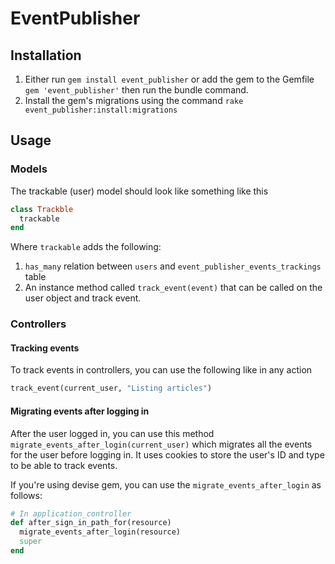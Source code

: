 # EventPublisher

## Installation

1. Either run `gem install event_publisher` or add the gem to the Gemfile `gem 'event_publisher'` then run the bundle command.
2. Install the gem's migrations using the command `rake event_publisher:install:migrations`

## Usage

### Models
The trackable (user) model should look like something like this

```rb
class Trackble
  trackable
end
```

Where `trackable` adds the following:
1. `has_many` relation between `users` and `event_publisher_events_trackings` table
2. An instance method called `track_event(event)` that can be called on the user object and track event.

### Controllers

#### Tracking events
To track events in controllers, you can use the following like in any action

```rb
track_event(current_user, "Listing articles")
```

#### Migrating events after logging in
After the user logged in, you can use this method `migrate_events_after_login(current_user)` which migrates
all the events for the user before logging in. It uses cookies to store the user's ID and type to be able to
track events.

If you're using devise gem, you can use the `migrate_events_after_login` as follows:

```rb
# In application_controller
def after_sign_in_path_for(resource)
  migrate_events_after_login(resource)
  super
end
```
